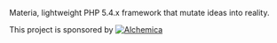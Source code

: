 Materia, lightweight PHP 5.4.x framework that mutate ideas into reality.

This project is sponsored by [![Alchemica](http://alchemica.it)](http://alchemica.it)
